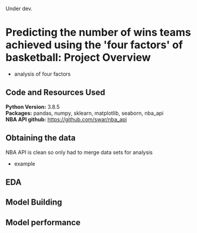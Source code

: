 Under dev.

# Predicting the number of wins teams achieved using the 'four factors' of basketball: Project Overview 
* analysis of four factors

## Code and Resources Used 
**Python Version:** 3.8.5  
**Packages:** pandas, numpy, sklearn, matplotlib, seaborn, nba_api   
**NBA API github:** https://github.com/swar/nba_api 


## Obtaining the data
NBA API is clean so only had to merge data sets for analysis
*	example


## EDA

## Model Building 

## Model performance





